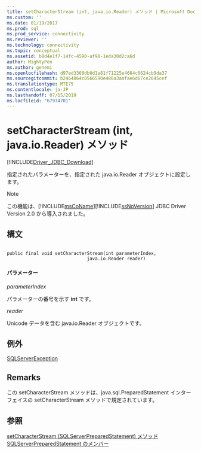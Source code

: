 ```yaml
---
title: setCharacterStream (int, java.io.Reader) メソッド | Microsoft Docs
ms.custom: ''
ms.date: 01/19/2017
ms.prod: sql
ms.prod_service: connectivity
ms.reviewer: ''
ms.technology: connectivity
ms.topic: conceptual
ms.assetid: b8d4e1f7-14fc-4590-af98-1eda30d2ca6d
author: MightyPen
ms.author: genemi
ms.openlocfilehash: d97ed3360db0d1a81f71225e4664c6624cb9da37
ms.sourcegitcommit: b2464064c0566590e486a3aafae6d67ce2645cef
ms.translationtype: MTE75
ms.contentlocale: ja-JP
ms.lasthandoff: 07/15/2019
ms.locfileid: "67974701"
---
```

# <a name="setcharacterstream-method-int-javaioreader"></a>setCharacterStream (int, java.io.Reader) メソッド
[!INCLUDE[Driver_JDBC_Download](../../../includes/driver_jdbc_download.md)]

  指定されたパラメーターを、指定された java.io.Reader オブジェクトに設定します。  
  
> [!NOTE]
>  この機能は、[!INCLUDE[msCoName](../../../includes/msconame_md.md)][!INCLUDE[ssNoVersion](../../../includes/ssnoversion-md.md)] JDBC Driver Version 2.0 から導入されました。  
  
## <a name="syntax"></a>構文  
  
```  
  
public final void setCharacterStream(int parameterIndex,  
                              java.io.Reader reader)  
```  
  
#### <a name="parameters"></a>パラメーター  
 *parameterIndex*  
  
 パラメーターの番号を示す **int** です。  
  
 *reader*  
  
 Unicode データを含む java.io.Reader オブジェクトです。  
  
## <a name="exceptions"></a>例外  
 [SQLServerException](../../../connect/jdbc/reference/sqlserverexception-class.md)  
  
## <a name="remarks"></a>Remarks  
 この setCharacterStream メソッドは、java.sql.PreparedStatement インターフェイスの setCharacterStream メソッドで規定されています。  
  
## <a name="see-also"></a>参照  
 [setCharacterStream &#40;SQLServerPreparedStatement&#41; メソッド](../../../connect/jdbc/reference/setcharacterstream-method-sqlserverpreparedstatement.md)   
 [SQLServerPreparedStatement のメンバー](../../../connect/jdbc/reference/sqlserverpreparedstatement-members.md)  
  
  
